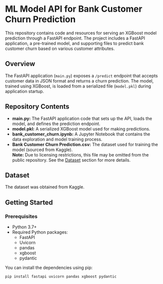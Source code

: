 # ML Model API for Bank Customer Churn Prediction

This repository contains code and resources for serving an XGBoost model prediction through a FastAPI endpoint. The project includes a FastAPI application, a pre-trained model, and supporting files to predict bank customer churn based on various customer attributes.

## Overview

The FastAPI application (`main.py`) exposes a `/predict` endpoint that accepts customer data in JSON format and returns a churn prediction. The model, trained using XGBoost, is loaded from a serialized file (`model.pkl`) during application startup.

## Repository Contents

- **main.py:** The FastAPI application code that sets up the API, loads the model, and defines the prediction endpoint.
- **model.pkl:** A serialized XGBoost model used for making predictions.
- **bank_customer_churn.ipynb:** A Jupyter Notebook that contains the data exploration and model training process.
- **Bank Customer Churn Prediction.csv:** The dataset used for training the model (sourced from Kaggle).  
  **Note:** Due to licensing restrictions, this file may be omitted from the public repository. See the [Dataset](#dataset) section for more details.

## Dataset

The dataset was obtained from Kaggle.

## Getting Started

### Prerequisites

- Python 3.7+
- Required Python packages:
  - FastAPI
  - Uvicorn
  - pandas
  - xgboost
  - pydantic

You can install the dependencies using pip:

```bash
pip install fastapi uvicorn pandas xgboost pydantic

